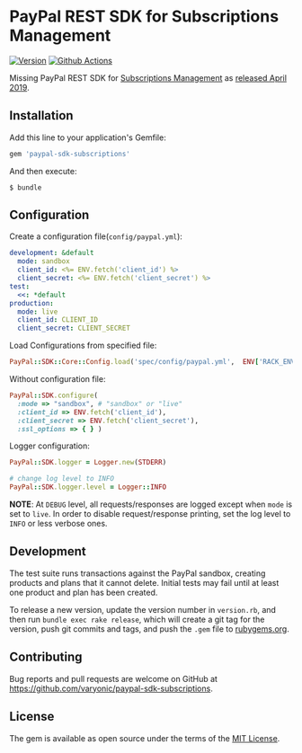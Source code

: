 # PayPal REST SDK for Subscriptions Management

[![Version         ][rubygems_badge]][rubygems]
[![Github Actions  ][actions_badge]][actions]

Missing PayPal REST SDK for [Subscriptions Management][subscriptions_full_integration] as [released April 2019][release_notes].

## Installation

Add this line to your application's Gemfile:

```ruby
gem 'paypal-sdk-subscriptions'
```

And then execute:

    $ bundle

## Configuration

Create a configuration file(`config/paypal.yml`):

```yaml
development: &default
  mode: sandbox
  client_id: <%= ENV.fetch('client_id') %>
  client_secret: <%= ENV.fetch('client_secret') %>
test:
  <<: *default
production:
  mode: live
  client_id: CLIENT_ID
  client_secret: CLIENT_SECRET
```

Load Configurations from specified file:

```ruby
PayPal::SDK::Core::Config.load('spec/config/paypal.yml',  ENV['RACK_ENV'] || 'development')
```

Without configuration file:

```ruby
PayPal::SDK.configure(
  :mode => "sandbox", # "sandbox" or "live"
  :client_id => ENV.fetch('client_id'),
  :client_secret => ENV.fetch('client_secret'),
  :ssl_options => { } )
```

Logger configuration:

```ruby
PayPal::SDK.logger = Logger.new(STDERR)

# change log level to INFO
PayPal::SDK.logger.level = Logger::INFO
```
**NOTE**: At `DEBUG` level, all requests/responses are logged except when `mode` is set to `live`. In order to disable request/response printing, set the log level to `INFO` or less verbose ones.

## Development

The test suite runs transactions against the PayPal sandbox, creating products and plans that it cannot delete.  Initial tests may fail until at least one product and plan has been created.

To release a new version, update the version number in `version.rb`, and then run `bundle exec rake release`, which will create a git tag for the version, push git commits and tags, and push the `.gem` file to [rubygems.org](https://rubygems.org).

## Contributing

Bug reports and pull requests are welcome on GitHub at https://github.com/varyonic/paypal-sdk-subscriptions.

## License

The gem is available as open source under the terms of the [MIT License](https://opensource.org/licenses/MIT).

[rubygems_badge]: http://img.shields.io/gem/v/paypal-sdk-subscriptions.svg
[rubygems]: https://rubygems.org/gems/paypal-sdk-subscriptions
[actions_badge]: https://github.com/paypal-merchants-rb/paypal-subscriptions-sdk-ruby/workflows/ci/badge.svg
[actions]: https://github.com/paypal-merchants-rb/paypal-subscriptions-sdk-ruby/actions

[release_notes]: https://developer.paypal.com/docs/release-notes/release-notes-2019/#april
[subscriptions_full_integration]: https://developer.paypal.com/docs/subscriptions/full-integration/subscription-management/